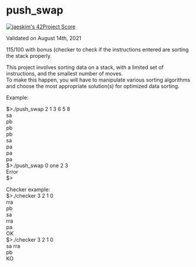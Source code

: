# push_swap

[![jaeskim's 42Project Score](https://badge42.herokuapp.com/api/project/cboutier/push_swap)](https://github.com/JaeSeoKim/badge42)

Validated on August 14th, 2021

115/100 with bonus (checker to check if the instructions entered are sorting the stack properly.

This project involves sorting data on a stack, with a limited set of instructions, and the smallest number of moves.  
To make this happen, you will have to manipulate various sorting algorithms
and choose the most appropriate solution(s) for optimized data sorting.

Example:

$>./push_swap 2 1 3 6 5 8  
sa  
pb  
pb  
pb  
sa  
pa  
pa  
pa  
$>./push_swap 0 one 2 3  
Error  
$>  

Checker example:  
$>./checker 3 2 1 0  
rra  
pb  
sa  
rra  
pa  
OK  
$>./checker 3 2 1 0  
sa 
rra  
pb  
KO  
